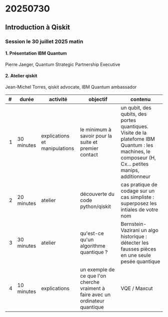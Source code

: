 # 20250730
## Introduction à Qiskit

### Session le 30 juillet 2025 matin

####  1. Présentation IBM Quantum 
  Pierre Jaeger, Quantum Strategic Partnership Executive

####  2. Atelier qiskit
  Jean-Michel Torres, qiskit advocate, IBM Quantum ambassador


| # | durée | activité | objectif | contenu |
|--|--|--|--|--|
| 1 | 30 minutes|explications et manipulations | le minimum à savoir pour la suite et premier contact | un qubit, des qubits, des portes quantiques. Visite de la platefome IBM Quantum : les machines, le composeur (H, Cx... petites manips, additionneur | 
| 2 | 20 minutes| atelier| découverte du code python/qiskit | cas pratique de codage sur un cas simpliste : superposez les intiales de votre nom |
| 3 | 30 minutes| atelier | qu'est-ce qu'un algorithme quantique ? | Bernstein-Vazirani un algo historique : détecter les fausses pièces en une seule pesée quantique |
| 4 | 10 minutes| explications | un exemple de ce que l'on cherche vraiment à faire avec un ordinateur quantique | VQE / Maxcut |
